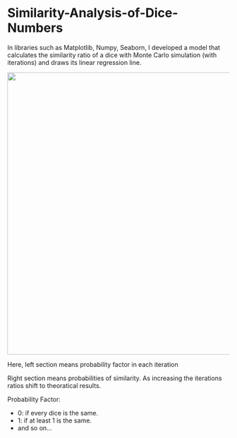 # Similarity-Analysis-of-Dice-Numbers
In libraries such as Matplotlib, Numpy, Seaborn, I developed a model that calculates the similarity ratio of a dice with Monte Carlo simulation (with iterations) and draws its linear regression line.


<img  src = "https://user-images.githubusercontent.com/25516047/187803254-d154c187-7994-4b23-9975-aed688fc128f.PNG" align="center" height="640" width=auto />

Here, left section means probability factor in each iteration

Right section means probabilities of similarity.
As increasing the iterations ratios shift to theoratical results.

Probability Factor:
- 0: if every dice is the same.
- 1: if at least 1 is the same.
- and so on...
